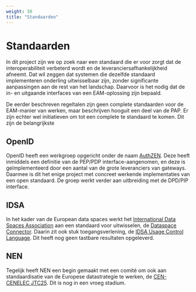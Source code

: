 ```yaml
---
weight: 30
title: "Standaarden"
---
```


# Standaarden

In dit project zijn we op zoek naar een standaard die er voor zorgt dat de interoperabiliteit verbeterd
wordt en de leveranciersafhankelijkheid afneemt. Dat wil zeggen dat systemen die dezelfde standaard implementeren onderling
uitwisselbaar zijn, zonder significante aanpassingen aan de rest van het landschap. 
Daarvoor is het nodig dat de in- en uitgaande interfaces van een EAM-oplossing zijn bepaald.

De eerder beschreven regeltalen zijn geen complete standaarden voor de EAM-manier van werken,
maar beschrijven hooguit een deel van de PAP. Er zijn echter wel initiatieven om tot een complete te standaard te komen.
Dit zijn de belangrijkste

## OpenID

OpenID heeft een werkgroep opgericht onder de naam [AuthZEN](/docs/5.appendices/3.architectuur/inventarisatie/standaarden/authzen). 
Deze heeft inmiddels een definitie van de PEP/PDP interface-aangenomen, en deze is geïmplementeerd door een aantal
van de grote leveranciers van gateways. Daarmee is dit het enige project met concreet werkende implementaties van een 
open standaard. De groep werkt verder aan uitbreiding met de DPD/PIP interface.

## IDSA 

In het kader van de European data spaces werkt het [International Data Spaces Association](https://internationaldataspaces.org/) aan een standaard voor
uitwisselen, de [Dataspace Connector](https://international-data-spaces-association.github.io/DataspaceConnector/). Daarin zit ook stuk toegangsverlening, de [IDSA Usage Control Language](https://international-data-spaces-association.github.io/DataspaceConnector/Documentation/v5/UsageControl). 
Dit heeft nog geen tastbare resultaten opgeleverd.

## NEN

Tegelijk heeft NEN een begin gemaakt met een comité om ook aan standaardisatie van de Europese datastrategie te werken,
de [CEN-CENELEC JTC25](https://www.nen.nl/nieuws/data-verzamelen-opslaan-en-uitwisselen/nieuwe-europese-normalisatiegroep-voor-data-en-cloud-van-start/). Dit is nog in een vroeg stadium. 